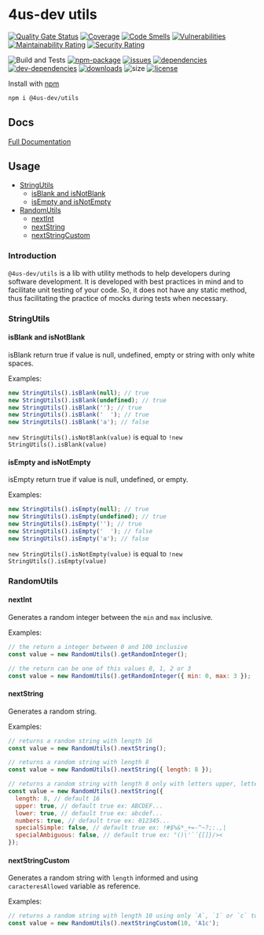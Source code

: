 # 4us-dev utils

[![Quality Gate Status](https://sonarcloud.io/api/project_badges/measure?project=4us-dev_utils&metric=alert_status)](https://sonarcloud.io/dashboard?id=4us-dev_utils)
[![Coverage](https://sonarcloud.io/api/project_badges/measure?project=4us-dev_utils&metric=coverage)](https://sonarcloud.io/dashboard?id=4us-dev_utils)
[![Code Smells](https://sonarcloud.io/api/project_badges/measure?project=4us-dev_utils&metric=code_smells)](https://sonarcloud.io/dashboard?id=4us-dev_utils)
[![Vulnerabilities](https://sonarcloud.io/api/project_badges/measure?project=4us-dev_utils&metric=vulnerabilities)](https://sonarcloud.io/dashboard?id=4us-dev_utils)
[![Maintainability Rating](https://sonarcloud.io/api/project_badges/measure?project=4us-dev_utils&metric=sqale_rating)](https://sonarcloud.io/dashboard?id=4us-dev_utils)
[![Security Rating](https://sonarcloud.io/api/project_badges/measure?project=4us-dev_utils&metric=security_rating)](https://sonarcloud.io/dashboard?id=4us-dev_utils)

![Build and Tests](https://github.com/4us-dev/utils/workflows/Build%20and%20Tests/badge.svg)
[![npm-package](https://badge.fury.io/js/%404us-dev%2Futils.svg)](https://www.npmjs.com/package/@4us-dev/utils)
[![issues](https://img.shields.io/github/issues/4us-dev/utils)](/issues)
[![dependencies](https://img.shields.io/david/4us-dev/utils)](https://david-dm.org/4us-dev/utils)
[![dev-dependencies](https://img.shields.io/david/dev/4us-dev/utils)](https://david-dm.org/4us-dev/utils?type=dev)
[![downloads](https://img.shields.io/npm/dw/@4us-dev/utils)](https://www.npmjs.com/package/@4us-dev/utils)
![size](https://img.shields.io/bundlephobia/min/@4us-dev/utils)
[![license](https://img.shields.io/npm/l/@angular/cli.svg)](/LICENSE)

Install with [npm](https://www.npmjs.com/)

```sh
npm i @4us-dev/utils
```

## Docs

[Full Documentation](https://utils.4us.dev/)

## Usage

- [StringUtils](#stringutils)
  - [isBlank and isNotBlank](#isblank-and-isnotblank)
  - [isEmpty and isNotEmpty](#isempty-and-isnotempty)
- [RandomUtils](#randomutils)
  - [nextInt](#nextint)
  - [nextString](#nextstring)
  - [nextStringCustom](#nextstringcustom)

### Introduction

`@4us-dev/utils` is a lib with utility methods to help developers during software development. It is developed with best practices in mind and to facilitate unit testing of your code. So, it does not have any static method, thus facilitating the practice of mocks during tests when necessary.

### StringUtils

#### isBlank and isNotBlank

isBlank return true if value is null, undefined, empty or string with only white spaces.

Examples:

```js
new StringUtils().isBlank(null); // true
new StringUtils().isBlank(undefined); // true
new StringUtils().isBlank(''); // true
new StringUtils().isBlank('  '); // true
new StringUtils().isBlank('a'); // false
```

`new StringUtils().isNotBlank(value)` is equal to `!new StringUtils().isBlank(value)`

#### isEmpty and isNotEmpty

isEmpty return true if value is null, undefined, or empty.

Examples:

```js
new StringUtils().isEmpty(null); // true
new StringUtils().isEmpty(undefined); // true
new StringUtils().isEmpty(''); // true
new StringUtils().isEmpty('  '); // false
new StringUtils().isEmpty('a'); // false
```

`new StringUtils().isNotEmpty(value)` is equal to `!new StringUtils().isEmpty(value)`

### RandomUtils

#### nextInt

Generates a random integer between the `min` and `max` inclusive.

Examples:

```js
// the return a integer between 0 and 100 inclusive
const value = new RandomUtils().getRandomInteger();

// the return can be one of this values 0, 1, 2 or 3
const value = new RandomUtils().getRandomInteger({ min: 0, max: 3 });
```

#### nextString

Generates a random string.

Examples:

```js
// returns a random string with length 16
const value = new RandomUtils().nextString();

// returns a random string with length 8
const value = new RandomUtils().nextString({ length: 8 });

// returns a random string with length 8 only with letters upper, letters lower and numbers
const value = new RandomUtils().nextString({
  length: 8, // default 16
  upper: true, // default true ex: ABCDEF...
  lower: true, // default true ex: abcdef...
  numbers: true, // default true ex: 012345...
  specialSimple: false, // default true ex: !#$%&*_+=-^~?;:.,|
  specialAmbiguous: false, // default true ex: "()\'`´{[]}/><
});
```

#### nextStringCustom

Generates a random string with `length` informed and using `caracteresAllowed` variable as reference.

Examples:

```js
// returns a random string with length 10 using only `A`, `1` or `c` to generate the result
const value = new RandomUtils().nextStringCustom(10, 'A1c');
```
